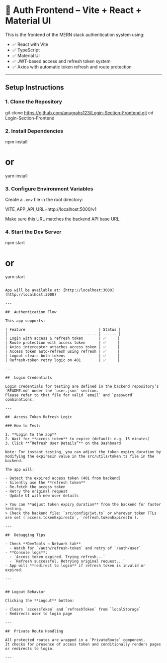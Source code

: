 # 🔐 Auth Frontend – Vite + React + Material UI

This is the frontend of the MERN stack authentication system using:

- ✅ React with Vite
- ✅ TypeScript
- ✅ Material UI
- ✅ JWT-based access and refresh token system
- ✅ Axios with automatic token refresh and route protection

---

## Setup Instructions

### 1. Clone the Repository

git clone https://github.com/anugrahs123/Login-Section-Frontend.git
cd Login-Section-Frontend

### 2. Install Dependencies

npm install

# or

yarn install

### 3. Configure Environment Variables

Create a `.env` file in the root directory:

VITE_APP_API_URL=http://localhost:5000/v1

Make sure this URL matches the backend API base URL.

### 4. Start the Dev Server

npm start

# or

yarn start

```

App will be available at: [http://localhost:3000](http://localhost:3000)

---

##  Authentication Flow

This app supports:

| Feature                                 | Status |
| --------------------------------------- | ------ |
| Login with access & refresh token       | ✅     |
| Route protection with access token      | ✅     |
| Axios interceptor attaches access token | ✅     |
| Access token auto-refresh using refresh | ✅     |
| Logout clears both tokens               | ✅     |
| Refresh-token retry logic on 401        | ✅     |

---

##  Login Credentials

Login credentials for testing are defined in the backend repository’s `README.md` under the `user.json` section.
Please refer to that file for valid `email` and `password` combinations.

---

##  Access Token Refresh Logic

### How to Test:

1. **Login to the app**
2. Wait for **access token** to expire (default: e.g. 15 minutes)
3. Click **“Refresh User Details”** on the Dashboard

Note: For instant testing, you can adjust the token expiry duration by modifying the expiresIn value in the src/utils/token.ts file in the backend.

The app will:

- Detect the expired access token (401 from backend)
- Silently use the **refresh token**
- Re-fetch the access token
- Retry the original request
- Update UI with new user details

> You can **adjust token expiry duration** from the backend for faster testing.
> Check the backend file: `src/config/jwt.ts` or wherever token TTLs are set (`access.tokenExpiresIn`, `refresh.tokenExpiresIn`).

---

##  Debugging Tips

- Check **DevTools → Network tab**
  - Watch for `/auth/refresh-token` and retry of `/auth/user`
- **Console logs**:
  - `Access token expired. Trying refresh...`
  - `Refresh successful. Retrying original request...`
- App will **redirect to login** if refresh token is invalid or expired.

---


## Logout Behavior

Clicking the **Logout** button:

- Clears `accessToken` and `refreshToken` from `localStorage`
- Redirects user to login page

---

##  Private Route Handling

All protected routes are wrapped in a `PrivateRoute` component.
It checks for presence of access token and conditionally renders pages or redirects to login.

---


```
